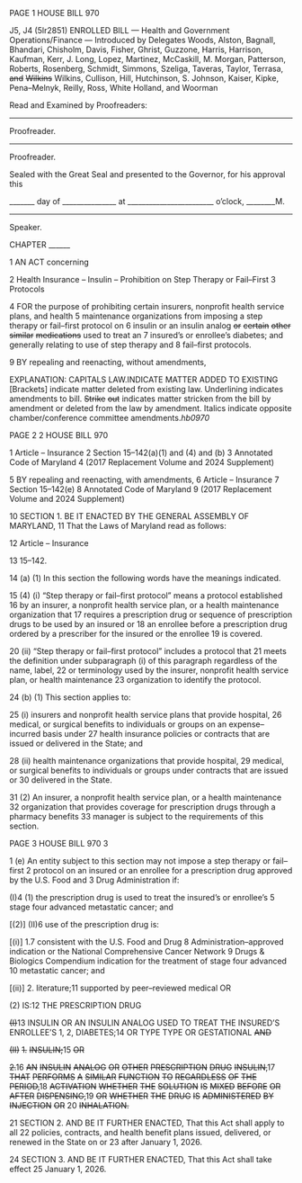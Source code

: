 PAGE 1
HOUSE BILL 970

J5, J4 (5lr2851)
ENROLLED BILL
— Health and Government Operations/Finance —
Introduced by Delegates Woods, Alston, Bagnall, Bhandari, Chisholm, Davis,
Fisher, Ghrist, Guzzone, Harris, Harrison, Kaufman, Kerr, J. Long, Lopez,
Martinez, McCaskill, M. Morgan, Patterson, Roberts, Rosenberg, Schmidt,
Simmons, Szeliga, Taveras, Taylor, Terrasa, ~~and~~ ~~Wilkins~~ Wilkins, Cullison,
Hill, Hutchinson, S. Johnson, Kaiser, Kipke, Pena–Melnyk, Reilly, Ross,
White Holland, and Woorman

Read and Examined by Proofreaders:

_______________________________________________
Proofreader.
_______________________________________________
Proofreader.

Sealed with the Great Seal and presented to the Governor, for his approval this

_______ day of _______________ at ________________________ o’clock, ________M.

______________________________________________
Speaker.

CHAPTER ______

1 AN ACT concerning

2 Health Insurance – Insulin – Prohibition on Step Therapy or Fail–First
3 Protocols

4 FOR the purpose of prohibiting certain insurers, nonprofit health service plans, and health
5 maintenance organizations from imposing a step therapy or fail–first protocol on
6 insulin or an insulin analog ~~or~~ ~~certain~~ ~~other~~ ~~similar~~ ~~medications~~ used to treat an
7 insured’s or enrollee’s diabetes; and generally relating to use of step therapy and
8 fail–first protocols.

9 BY repealing and reenacting, without amendments,

EXPLANATION: CAPITALS LAW.INDICATE MATTER ADDED TO EXISTING
[Brackets] indicate matter deleted from existing law.
Underlining indicates amendments to bill.
~~Strike~~ ~~out~~ indicates matter stricken from the bill by amendment or deleted from the law by
amendment.
Italics indicate opposite chamber/conference committee amendments.*hb0970*

PAGE 2
2 HOUSE BILL 970

1 Article – Insurance
2 Section 15–142(a)(1) and (4) and (b)
3 Annotated Code of Maryland
4 (2017 Replacement Volume and 2024 Supplement)

5 BY repealing and reenacting, with amendments,
6 Article – Insurance
7 Section 15–142(e)
8 Annotated Code of Maryland
9 (2017 Replacement Volume and 2024 Supplement)

10 SECTION 1. BE IT ENACTED BY THE GENERAL ASSEMBLY OF MARYLAND,
11 That the Laws of Maryland read as follows:

12 Article – Insurance

13 15–142.

14 (a) (1) In this section the following words have the meanings indicated.

15 (4) (i) “Step therapy or fail–first protocol” means a protocol established
16 by an insurer, a nonprofit health service plan, or a health maintenance organization that
17 requires a prescription drug or sequence of prescription drugs to be used by an insured or
18 an enrollee before a prescription drug ordered by a prescriber for the insured or the enrollee
19 is covered.

20 (ii) “Step therapy or fail–first protocol” includes a protocol that
21 meets the definition under subparagraph (i) of this paragraph regardless of the name, label,
22 or terminology used by the insurer, nonprofit health service plan, or health maintenance
23 organization to identify the protocol.

24 (b) (1) This section applies to:

25 (i) insurers and nonprofit health service plans that provide hospital,
26 medical, or surgical benefits to individuals or groups on an expense–incurred basis under
27 health insurance policies or contracts that are issued or delivered in the State; and

28 (ii) health maintenance organizations that provide hospital,
29 medical, or surgical benefits to individuals or groups under contracts that are issued or
30 delivered in the State.

31 (2) An insurer, a nonprofit health service plan, or a health maintenance
32 organization that provides coverage for prescription drugs through a pharmacy benefits
33 manager is subject to the requirements of this section.

PAGE 3
HOUSE BILL 970 3

1 (e) An entity subject to this section may not impose a step therapy or fail–first
2 protocol on an insured or an enrollee for a prescription drug approved by the U.S. Food and
3 Drug Administration if:

(I)4 (1) the prescription drug is used to treat the insured’s or enrollee’s
5 stage four advanced metastatic cancer; and

[(2)] (II)6 use of the prescription drug is:

[(i)] 1.7 consistent with the U.S. Food and Drug
8 Administration–approved indication or the National Comprehensive Cancer Network
9 Drugs & Biologics Compendium indication for the treatment of stage four advanced
10 metastatic cancer; and

[(ii)] 2. literature;11 supported by peer–reviewed medical OR

(2) IS:12 THE PRESCRIPTION DRUG

~~(I)~~13 INSULIN OR AN INSULIN ANALOG USED TO TREAT THE
INSURED’S ENROLLEE’S 1, 2, DIABETES;14 OR TYPE TYPE OR GESTATIONAL ~~AND~~

~~(II)~~ ~~1.~~ ~~INSULIN;~~15 ~~OR~~

~~2.~~16 ~~AN~~ ~~INSULIN~~ ~~ANALOG~~ ~~OR~~ ~~OTHER~~ ~~PRESCRIPTION~~ ~~DRUG~~
~~INSULIN,~~17 ~~THAT~~ ~~PERFORMS~~ ~~A~~ ~~SIMILAR~~ ~~FUNCTION~~ ~~TO~~ ~~REGARDLESS~~ ~~OF~~ ~~THE~~
~~PERIOD,~~18 ~~ACTIVATION~~ ~~WHETHER~~ ~~THE~~ ~~SOLUTION~~ ~~IS~~ ~~MIXED~~ ~~BEFORE~~ ~~OR~~ ~~AFTER~~
~~DISPENSING,~~19 ~~OR~~ ~~WHETHER~~ ~~THE~~ ~~DRUG~~ ~~IS~~ ~~ADMINISTERED~~ ~~BY~~ ~~INJECTION~~ ~~OR~~
20 ~~INHALATION.~~

21 SECTION 2. AND BE IT FURTHER ENACTED, That this Act shall apply to all
22 policies, contracts, and health benefit plans issued, delivered, or renewed in the State on or
23 after January 1, 2026.

24 SECTION 3. AND BE IT FURTHER ENACTED, That this Act shall take effect
25 January 1, 2026.